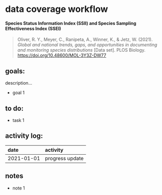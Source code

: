 # data coverage workflow

#### Species Status Information Index (SSII) and Species Sampling Effectiveness Index (SSEI)

> Oliver, R. Y., Meyer, C., Ranipeta, A., Winner, K., & Jetz, W. (2021). _Global and national trends, gaps, and opportunities in documenting and monitoring species distributions_ [Data set]. PLOS Biology. https://doi.org/10.48600/MOL-3Y3Z-DW77


## goals:
description...
* goal 1

## to do:
* task 1

## activity log:

|date|activity|
|:-|:------------|
|2021-01-01|progress update|

## notes
* note 1